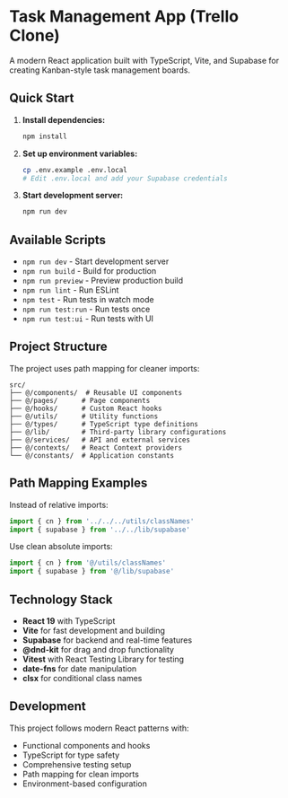 # Task Management App (Trello Clone)

A modern React application built with TypeScript, Vite, and Supabase for creating Kanban-style task management boards.

## Quick Start

1. **Install dependencies:**
   ```bash
   npm install
   ```

2. **Set up environment variables:**
   ```bash
   cp .env.example .env.local
   # Edit .env.local and add your Supabase credentials
   ```

3. **Start development server:**
   ```bash
   npm run dev
   ```

## Available Scripts

- `npm run dev` - Start development server
- `npm run build` - Build for production
- `npm run preview` - Preview production build
- `npm run lint` - Run ESLint
- `npm test` - Run tests in watch mode
- `npm run test:run` - Run tests once
- `npm run test:ui` - Run tests with UI

## Project Structure

The project uses path mapping for cleaner imports:

```
src/
├── @/components/  # Reusable UI components
├── @/pages/      # Page components
├── @/hooks/      # Custom React hooks
├── @/utils/      # Utility functions
├── @/types/      # TypeScript type definitions
├── @/lib/        # Third-party library configurations
├── @/services/   # API and external services
├── @/contexts/   # React Context providers
└── @/constants/  # Application constants
```

## Path Mapping Examples

Instead of relative imports:
```typescript
import { cn } from '../../../utils/classNames'
import { supabase } from '../../lib/supabase'
```

Use clean absolute imports:
```typescript
import { cn } from '@/utils/classNames'
import { supabase } from '@/lib/supabase'
```

## Technology Stack

- **React 19** with TypeScript
- **Vite** for fast development and building
- **Supabase** for backend and real-time features
- **@dnd-kit** for drag and drop functionality
- **Vitest** with React Testing Library for testing
- **date-fns** for date manipulation
- **clsx** for conditional class names

## Development

This project follows modern React patterns with:
- Functional components and hooks
- TypeScript for type safety
- Comprehensive testing setup
- Path mapping for clean imports
- Environment-based configuration